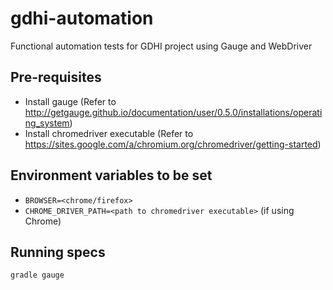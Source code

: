# gdhi-automation
Functional automation tests for GDHI project using Gauge and WebDriver

## Pre-requisites
* Install gauge (Refer to http://getgauge.github.io/documentation/user/0.5.0/installations/operating_system)
* Install chromedriver executable (Refer to https://sites.google.com/a/chromium.org/chromedriver/getting-started)

## Environment variables to be set
* `BROWSER=<chrome/firefox>`
* `CHROME_DRIVER_PATH=<path to chromedriver executable>` (if using Chrome)

## Running specs
`gradle gauge`
